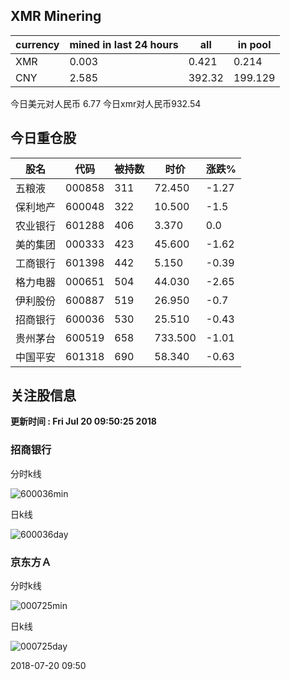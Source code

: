 ## XMR Minering

|currency|mined in last 24 hours|all|in pool|
|---|---|---|---|
|XMR|0.003|0.421|0.214|
|CNY|2.585|392.32|199.129|

今日美元对人民币 6.77	今日xmr对人民币932.54


## 今日重仓股 

|股名|代码|被持数|时价|涨跌%|
|---|---|---|---|---|
|五粮液|000858|311|72.450|-1.27|
|保利地产|600048|322|10.500|-1.5|
|农业银行|601288|406|3.370|0.0|
|美的集团|000333|423|45.600|-1.62|
|工商银行|601398|442|5.150|-0.39|
|格力电器|000651|504|44.030|-2.65|
|伊利股份|600887|519|26.950|-0.7|
|招商银行|600036|530|25.510|-0.43|
|贵州茅台|600519|658|733.500|-1.01|
|中国平安|601318|690|58.340|-0.63|

## 关注股信息
**更新时间 : Fri Jul 20 09:50:25 2018**
### 招商银行 
分时k线

![600036min](http://image.sinajs.cn/newchart/min/n/sh600036.gif)

日k线

![600036day](http://image.sinajs.cn/newchart/daily/n/sh600036.gif)

### 京东方Ａ 
分时k线

![000725min](http://image.sinajs.cn/newchart/min/n/sz000725.gif)

日k线

![000725day](http://image.sinajs.cn/newchart/daily/n/sz000725.gif)

2018-07-20 09:50